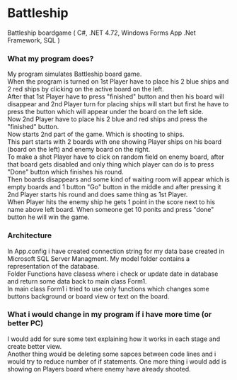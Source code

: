 # Battleship
Battleship boardgame ( C#, .NET 4.72, Windows Forms App .Net Framework, SQL )

### What my program does?

My program simulates Battleship board game.   
When the program is turned on 1st Player have to place his 2 blue ships and 2 red ships by clicking on the active board on the left.   
After that 1st Player have to press "finished" button and then his board will disappear and 2nd Player turn for placing ships will start but first he have to press the button which will appear under the board on the left side.   
Now 2nd Player have to place his 2 blue and red ships and press the "finished" button.  
Now starts 2nd part of the game. Which is shooting to ships.  
This part starts with 2 boards with one showing Player ships on his board (board on the left) and enemy board on the right.  
To make a shot Player have to click on random field on enemy board, after that board gets disabled and only thing which player can do is to press "Done" button which finishes his round.  
Then boards disappears and some kind of waiting room will appear which is empty boards and 1 button "Go" button in the middle and after pressing it 2nd Player starts his round and does same thing as 1st Player.  
When Player hits the enemy ship he gets 1 point in the score next to his name above left board. When someone get 10 ponits and press "done" button he will win the game.

### Architecture

In App.config i have created connection string for my data base created in Microsoft SQL Server Managment.
My model folder contains a representation of the database.   
Folder Functions have clasess where i check or update date in database and return some data back to main class Form1.  
In main class Form1 i tried to use only functions which changes some buttons background or board view or text on the board.  

### What i would change in my program if i have more time (or better PC)

I would add for sure some text explaining how it works in each stage and create better view.  
Another thing would be deleting some sapces between code lines and i would try to reduce number of if statements.
One more thing i would add is showing on Players board where enemy have already shooted.